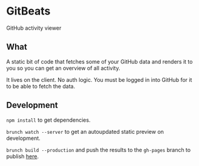 # GitBeats

GitHub activity viewer

## What

A static bit of code that fetches some of your GitHub data and renders it to you so you can get an overview of all activity.

It lives on the client. No auth logic. You must be logged in into GitHub for it to be able to fetch the data.

## Development

`npm install` to get dependencies.

`brunch watch --server` to get an autoupdated static preview on development.

`brunch build --production` and push the results to the `gh-pages` branch to publish [here](http://rubencaro.github.io/gitbeats).
